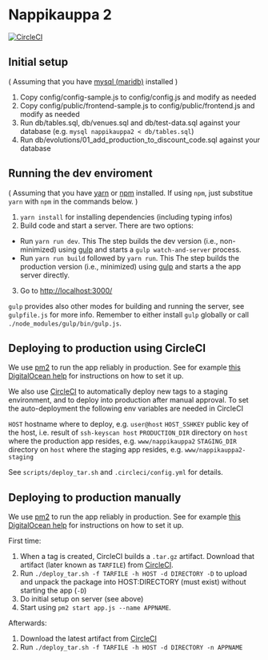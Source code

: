 Nappikauppa 2
=============
[![CircleCI](https://circleci.com/gh/teekkarispeksi/nappikauppa2.svg?style=svg)](https://circleci.com/gh/teekkarispeksi/nappikauppa2)

Initial setup
-------------
( Assuming that you have [mysql (maridb)](https://mariadb.org/) installed )

1. Copy config/config-sample.js to config/config.js and modify as needed
2. Copy config/public/frontend-sample.js to config/public/frontend.js and modify as needed
3. Run db/tables.sql, db/venues.sql and db/test-data.sql against your database (e.g. `mysql nappikauppa2 < db/tables.sql`)
4. Run db/evolutions/01_add_production_to_discount_code.sql against your database

Running the dev enviroment
-------------

( Assuming that you have [yarn](https://yarnpkg.com/lang/en/) or [npm](https://www.npmjs.com/) installed. If using `npm`, just substitue `yarn` with `npm` in the commands below. )

1. `yarn install` for installing dependencies (including typing infos)
2. Build code and start a server. There are two options:
  * Run `yarn run dev`. This The step builds the dev version (i.e., non-minimized) using [gulp](https://gulpjs.com/) and starts a `gulp watch-and-server` process.
  * Run `yarn run build` followed by `yarn run`. This The step builds the production version (i.e., minimized) using [gulp](https://gulpjs.com/) and starts a the app server directly.
3. Go to [http://localhost:3000/](http://localhost:3000/)

`gulp` provides also other modes for building and running the server, see `gulpfile.js` for more info. Remember to either install `gulp` globally or call `./node_modules/gulp/bin/gulp.js`.

Deploying to production using CircleCI
-------------

We use [pm2](http://pm2.keymetrics.io/) to run the app reliably in production. See for example [this DigitalOcean help](https://www.digitalocean.com/community/tutorials/how-to-set-up-a-node-js-application-for-production-on-ubuntu-16-04#install-pm2) for instructions on how to set it up.

We also use [CircleCI](https://circleci.com/gh/teekkarispeksi/nappikauppa2/) to automatically deploy new tags to a staging environment, and to deploy into production after manual approval.
To set the auto-deployment the following env variables are needed in CircleCI

`HOST`	hostname where to deploy, e.g. `user@host`
`HOST_SSHKEY`	public key of the host, i.e. result of `ssh-keyscan host`
`PRODUCTION_DIR` directory on `host` where the production app resides, e.g. `www/nappikauppa2`
`STAGING_DIR` directory on `host` where the staging app resides, e.g. `www/nappikauppa2-staging`

See `scripts/deploy_tar.sh` and `.circleci/config.yml` for details.

Deploying to production manually
-------------
We use [pm2](http://pm2.keymetrics.io/) to run the app reliably in production. See for example [this DigitalOcean help](https://www.digitalocean.com/community/tutorials/how-to-set-up-a-node-js-application-for-production-on-ubuntu-16-04#install-pm2) for instructions on how to set it up.

First time:
1. When a tag is created, CircleCI builds a `.tar.gz` artifact. Download that artifact (later known as `TARFILE`) from [CircleCI](https://circleci.com/gh/teekkarispeksi/nappikauppa2/).
2. Run `./deploy_tar.sh -f TARFILE -h HOST -d DIRECTORY -D`
to upload and unpack the package into HOST:DIRECTORY (must exist) without starting the app (`-D`)
3. Do initial setup on server (see above)
4. Start using `pm2 start app.js --name APPNAME`.

Afterwards:
1. Download the latest artifact from [CircleCI](https://circleci.com/gh/teekkarispeksi/nappikauppa2/)
2. Run `./deploy_tar.sh -f TARFILE -h HOST -d DIRECTORY -n APPNAME`

